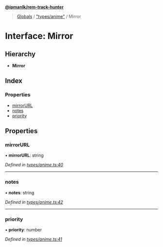**[@ipmanlk/rem-track-hunter](../README.md)**

> [Globals](../globals.md) / ["types/anime"](../modules/_types_anime_.md) / Mirror

# Interface: Mirror

## Hierarchy

* **Mirror**

## Index

### Properties

* [mirrorURL](_types_anime_.mirror.md#mirrorurl)
* [notes](_types_anime_.mirror.md#notes)
* [priority](_types_anime_.mirror.md#priority)

## Properties

### mirrorURL

•  **mirrorURL**: string

*Defined in [types/anime.ts:40](https://github.com/ipmanlk/rem-track-hunter/blob/89e99c1/lib/types/anime.ts#L40)*

___

### notes

•  **notes**: string

*Defined in [types/anime.ts:42](https://github.com/ipmanlk/rem-track-hunter/blob/89e99c1/lib/types/anime.ts#L42)*

___

### priority

•  **priority**: number

*Defined in [types/anime.ts:41](https://github.com/ipmanlk/rem-track-hunter/blob/89e99c1/lib/types/anime.ts#L41)*
